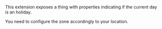This extension exposes a thing with properties indicating if the current day is an holiday.

You need to configure the zone accordingly to your location.